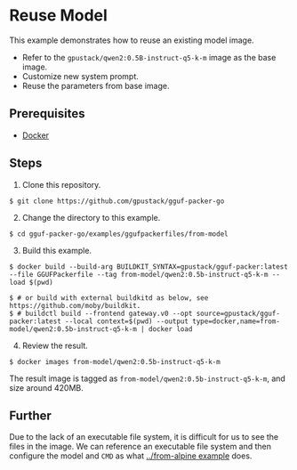 # Reuse Model

This example demonstrates how to reuse an existing model image.

- Refer to the `gpustack/qwen2:0.5B-instruct-q5-k-m` image as the base image.
- Customize new system prompt.
- Reuse the parameters from base image.

## Prerequisites

- [Docker](https://docs.docker.com/engine/install/)

## Steps

1. Clone this repository.

```shell
$ git clone https://github.com/gpustack/gguf-packer-go
```

2. Change the directory to this example.

```shell
$ cd gguf-packer-go/examples/ggufpackerfiles/from-model
```

3. Build this example.

```shell
$ docker build --build-arg BUILDKIT_SYNTAX=gpustack/gguf-packer:latest --file GGUFPackerfile --tag from-model/qwen2:0.5b-instruct-q5-k-m --load $(pwd)

$ # or build with external buildkitd as below, see https://github.com/moby/buildkit.
$ # buildctl build --frontend gateway.v0 --opt source=gpustack/gguf-packer:latest --local context=$(pwd) --output type=docker,name=from-model/qwen2:0.5b-instruct-q5-k-m | docker load
```

4. Review the result.

```shell
$ docker images from-model/qwen2:0.5b-instruct-q5-k-m
```

The result image is tagged as `from-model/qwen2:0.5b-instruct-q5-k-m`, and size around 420MB.

## Further

Due to the lack of an executable file system, it is difficult for us to see the files in the image. We can reference an
executable file system and then configure the model and `CMD` as what [../from-alpine example](../from-alpine) does.
